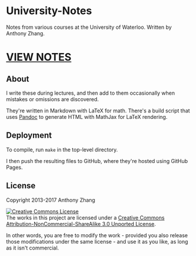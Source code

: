 University-Notes
================

Notes from various courses at the University of Waterloo. Written by Anthony Zhang.

# [VIEW NOTES](http://anthony-zhang.me/University-Notes/)

About
-----

I write these during lectures, and then add to them occasionally when mistakes or omissions are discovered.

They're written in Markdown with LaTeX for math. There's a build script that uses [Pandoc](http://johnmacfarlane.net/pandoc/) to generate HTML with MathJax for LaTeX rendering.

Deployment
----------

To compile, run `make` in the top-level directory.

I then push the resulting files to GitHub, where they're hosted using GitHub Pages.

License
-------

Copyright 2013-2017 Anthony Zhang

<a rel="license" href="http://creativecommons.org/licenses/by-nc-sa/3.0/deed.en_US"><img alt="Creative Commons License" style="border-width:0" src="http://i.creativecommons.org/l/by-nc-sa/3.0/88x31.png" /></a><br />The works in this project are licensed under a <a rel="license" href="http://creativecommons.org/licenses/by-nc-sa/3.0/deed.en_US">Creative Commons Attribution-NonCommercial-ShareAlike 3.0 Unported License</a>.

In other words, you are free to modify the work - provided you also release those modifications under the same license - and use it as you like, as long as it isn't commercial.

